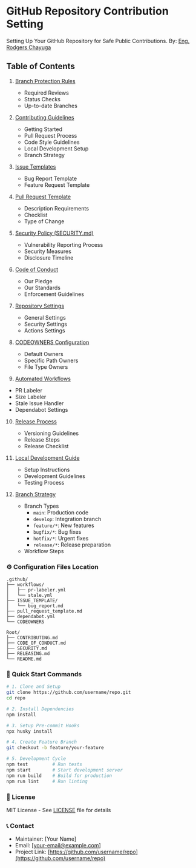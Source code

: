 # GitHub Repository Contribution Setting

Setting Up Your GitHub Repository for Safe Public Contributions.
By: [Eng. Rodgers Chayuga](https://www.github.com/RodgersChayuga)

## Table of Contents

1. [Branch Protection Rules](github-contribution-setup.md#1-branch-protection-rules)
   - Required Reviews
   - Status Checks
   - Up-to-date Branches

2. [Contributing Guidelines](github-contribution-setup.md#2-contributingmd)
   - Getting Started
   - Pull Request Process
   - Code Style Guidelines
   - Local Development Setup
   - Branch Strategy

3. [Issue Templates](github-contribution-setup.md#3-issue-templates)
   - Bug Report Template
   - Feature Request Template

4. [Pull Request Template](github-contribution-setup.md#4-pull-request-template)
   - Description Requirements
   - Checklist
   - Type of Change

5. [Security Policy (SECURITY.md)](github-contribution-setup.md#5-security-policy)
   - Vulnerability Reporting Process
   - Security Measures
   - Disclosure Timeline

6. [Code of Conduct](github-contribution-setup.md#6-code-of-conduct)
   - Our Pledge
   - Our Standards
   - Enforcement Guidelines

7. [Repository Settings](github-contribution-setup.md#7-repository-settings)
   - General Settings
   - Security Settings
   - Actions Settings

8. [CODEOWNERS Configuration](advanced-github-contribution-setup.md#8-codeowners-file)
   - Default Owners
   - Specific Path Owners
   - File Type Owners

9.  [Automated Workflows](advanced-github-contribution-setup.md#9-automated-workflows)
   - PR Labeler
   - Size Labeler
   - Stale Issue Handler
   - Dependabot Settings

10. [Release Process](advanced-github-contribution-setup.md#10-release-process-documentation)
    - Versioning Guidelines
    - Release Steps
    - Release Checklist

11. [Local Development Guide](advanced-github-contribution-setup.md#11-local-development-setup)
    - Setup Instructions
    - Development Guidelines
    - Testing Process

12. [Branch Strategy](advanced-github-contribution-setup.md#development-guidelines)
    - Branch Types
      - `main`: Production code
      - `develop`: Integration branch
      - `feature/*`: New features
      - `bugfix/*`: Bug fixes
      - `hotfix/*`: Urgent fixes
      - `release/*`: Release preparation
    - Workflow Steps

### ⚙️ Configuration Files Location
```
.github/
├── workflows/
│   ├── pr-labeler.yml
│   └── stale.yml
├── ISSUE_TEMPLATE/
│   └── bug_report.md
├── pull_request_template.md
├── dependabot.yml
└── CODEOWNERS

Root/
├── CONTRIBUTING.md
├── CODE_OF_CONDUCT.md
├── SECURITY.md
├── RELEASING.md
└── README.md
```

### 🔨 Quick Start Commands
```bash
# 1. Clone and Setup
git clone https://github.com/username/repo.git
cd repo

# 2. Install Dependencies
npm install

# 3. Setup Pre-commit Hooks
npx husky install

# 4. Create Feature Branch
git checkout -b feature/your-feature

# 5. Development Cycle
npm test         # Run tests
npm start        # Start development server
npm run build    # Build for production
npm run lint     # Run linting
```

### 📄 License
MIT License - See [LICENSE](LICENSE) file for details

### 📞 Contact
- Maintainer: [Your Name]
- Email: [your-email@example.com]
- Project Link: [https://github.com/username/repo](https://github.com/username/repo)
